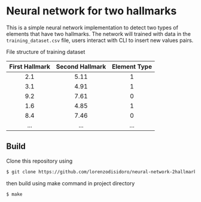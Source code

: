 # Neural network for two hallmarks

This is a simple neural network implementation to detect two types of elements that have two hallmarks. 
The network will trained with data in the `training_dataset.csv` file, users interact with CLI to insert new values pairs.

File structure of training dataset

| First Hallmark | Second Hallmark | Element Type |
| :---:         |     :---:      |          :---: |
| 2.1   | 5.11     | 1    |
| 3.1     | 4.91       | 1      |
| 9.2     | 7.61       | 0      |
| 1.6     | 4.85       | 1      |
| 8.4     | 7.46       | 0      |
| ...     | ...       | ...      |

## Build
Clone this repository using

```sh
$ git clone https://github.com/lorenzodisidoro/neural-network-2hallmarks.git
```

then build using make command in project directory

```sh
$ make
```
